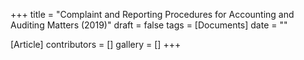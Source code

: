 +++
title = "Complaint and Reporting Procedures for Accounting and Auditing Matters (2019)"
draft = false
tags = [Documents]
date = ""

[Article]
contributors = []
gallery = []
+++